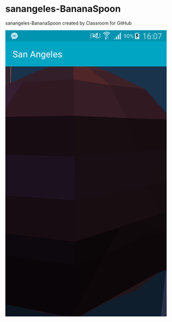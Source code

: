 # sanangeles-BananaSpoon
sanangeles-BananaSpoon created by Classroom for GitHub


![alt tag](https://github.com/DeLaSalleUniversity-Manila/sanangeles-BananaSpoon/blob/master/device-2015-12-07-160719.png)
